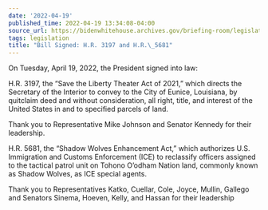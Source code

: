 ```yaml
---
date: '2022-04-19'
published_time: 2022-04-19 13:34:08-04:00
source_url: https://bidenwhitehouse.archives.gov/briefing-room/legislation/2022/04/19/bill-signed-h-r-3197-and-h-r-5681/
tags: legislation
title: "Bill Signed: H.R. 3197 and H.R.\_5681"
---
```

 
On Tuesday, April 19, 2022, the President signed into law:

H.R. 3197, the “Save the Liberty Theater Act of 2021,” which directs the
Secretary of the Interior to convey to the City of Eunice, Louisiana, by
quitclaim deed and without consideration, all right, title, and interest
of the United States in and to specified parcels of land.

Thank you to Representative Mike Johnson and Senator Kennedy for their
leadership.

H.R. 5681, the “Shadow Wolves Enhancement Act,” which authorizes U.S.
Immigration and Customs Enforcement (ICE) to reclassify officers
assigned to the tactical patrol unit on Tohono O’odham Nation land,
commonly known as Shadow Wolves, as ICE special agents.

Thank you to Representatives Katko, Cuellar, Cole, Joyce, Mullin,
Gallego and Senators Sinema, Hoeven, Kelly, and Hassan for their
leadership
